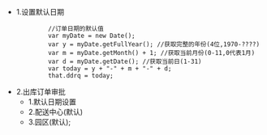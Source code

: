 - 1.设置默认日期
```
			//订单日期的默认值
			var myDate = new Date();
			var y = myDate.getFullYear(); //获取完整的年份(4位,1970-????)
			var m = myDate.getMonth() + 1; //获取当前月份(0-11,0代表1月)
			var d = myDate.getDate(); //获取当前日(1-31)
			var today = y + "-" + m + "-" + d;
			that.ddrq = today;
```
- 2.出库订单审批
	- 1.默认日期设置
	- 2.配送中心(默认)
	- 3.园区(默认);